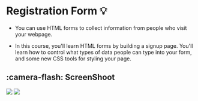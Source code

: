  # Registration Form :bulb:

 - You can use HTML forms to collect information from people who visit your webpage.
 

- In this course, you'll learn HTML forms by building a signup page. You'll learn how to control what types of data people can type into your form, and some new CSS tools for styling your page.

 ## :camera-flash: ScreenShoot
 <img src='![Alt text](image.png)' width='50%'>
 <img src='![Alt text](image-1.png)' width='50%'>